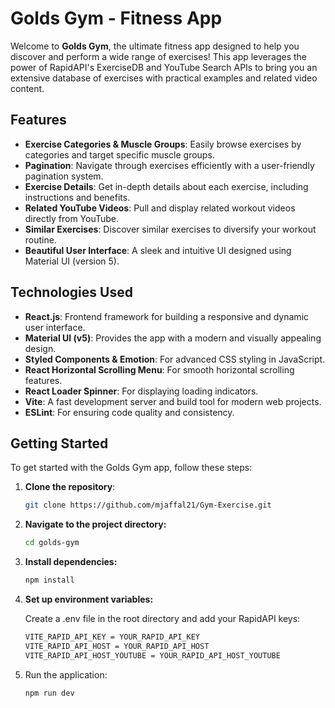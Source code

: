# Golds Gym - Fitness App

Welcome to **Golds Gym**, the ultimate fitness app designed to help you discover and perform a wide range of exercises! This app leverages the power of RapidAPI's ExerciseDB and YouTube Search APIs to bring you an extensive database of exercises with practical examples and related video content.

## Features

- **Exercise Categories & Muscle Groups**: Easily browse exercises by categories and target specific muscle groups.
- **Pagination**: Navigate through exercises efficiently with a user-friendly pagination system.
- **Exercise Details**: Get in-depth details about each exercise, including instructions and benefits.
- **Related YouTube Videos**: Pull and display related workout videos directly from YouTube.
- **Similar Exercises**: Discover similar exercises to diversify your workout routine.
- **Beautiful User Interface**: A sleek and intuitive UI designed using Material UI (version 5).

## Technologies Used

- **React.js**: Frontend framework for building a responsive and dynamic user interface.
- **Material UI (v5)**: Provides the app with a modern and visually appealing design.
- **Styled Components & Emotion**: For advanced CSS styling in JavaScript.
- **React Horizontal Scrolling Menu**: For smooth horizontal scrolling features.
- **React Loader Spinner**: For displaying loading indicators.
- **Vite**: A fast development server and build tool for modern web projects.
- **ESLint**: For ensuring code quality and consistency.

## Getting Started

To get started with the Golds Gym app, follow these steps:

1. **Clone the repository**:

   ```bash
   git clone https://github.com/mjaffal21/Gym-Exercise.git
   ```

2. **Navigate to the project directory:**

   ```bash
   cd golds-gym
   ```

3. **Install dependencies:**

   ```bash
   npm install
   ```

4. **Set up environment variables:**

   Create a .env file in the root directory and add your RapidAPI keys:

   ```bash
   VITE_RAPID_API_KEY = YOUR_RAPID_API_KEY
   VITE_RAPID_API_HOST = YOUR_RAPID_API_HOST
   VITE_RAPID_API_HOST_YOUTUBE = YOUR_RAPID_API_HOST_YOUTUBE
   ```

5. Run the application:

   ```bash
   npm run dev
   ```
